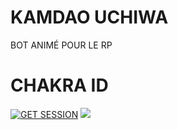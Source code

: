 # KAMDAO UCHIWA 
BOT ANIMÉ POUR LE RP

# CHAKRA ID
<a href='https://raizenbot-webpair.onrender.com' target="_blank"><img alt='GET SESSION' src='https://img.shields.io/badge/Click here to get your Session code-blue?style=for-the-badge&logo=opencv&logoColor=white'/></a> 
<a><img src='https://i.imgur.com/xGHeJ1U.jpeg'/></a>    


